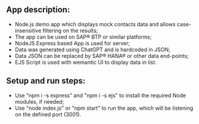  
## App description:

- Node.js demo app which displays mock contacts data and allows case-insensitive filtering on the results;
- The app can be used on SAP® BTP or similar platforms;
- NodeJS Express based App is used for server;
- Data was generated using ChatGPT and is hardcoded in JSON;
- Data JSON can be replaced by SAP® HANA® or other data end-points;
- EJS Script is used with wemantic UI to display data in list.

## Setup and run steps:

- Use "npm i -s express" and "npm i -s ejs" to install the required Node modules, if needed;
- Use "node index.js" or "npm start" to run the app, which will be listening on the defined port (3001).
